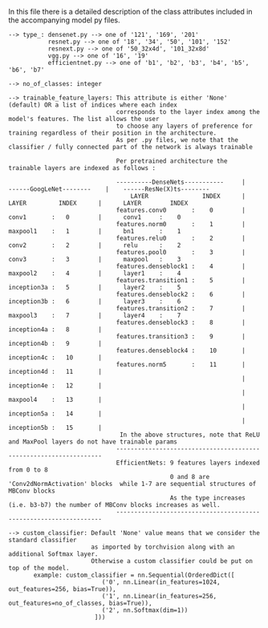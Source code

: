 In this file there is a detailed description of the class attributes included in the accompanying model py files.

    --> type_: densenet.py --> one of '121', '169', '201'
               resnet.py --> one of '18', '34', '50', '101', '152'
               resnext.py --> one of '50_32x4d', '101_32x8d'
               vgg.py --> one of '16', '19'
               efficientnet.py --> one of 'b1', 'b2', 'b3', 'b4', 'b5', 'b6', 'b7'

    --> no_of_classes: integer

    --> trainable_feature_layers: This attribute is either 'None' (default) OR a list of indices where each index 
                                  corresponds to the layer index among the model's features. The list allows the user 
                                  to choose any layers of preference for training regardless of their position in the architecture.
                                  As per .py files, we note that the classifier / fully connected part of the network is always trainable
                                  
                                  Per pretrained architecture the trainable layers are indexed as follows :
                                  
                                  ----------DenseNets-----------     |    ------GoogLeNet--------    |    ------ResNe(X)ts--------  
                                      LAYER               INDEX      |      LAYER         INDEX      |      LAYER        INDEX
                                  features.conv0       :    0        |      conv1       :   0        |      conv1     :    0
                                  features.norm0       :    1        |      maxpool1    :   1        |      bn1       :    1
                                  features.relu0       :    2        |      conv2       :   2        |      relu      :    2
                                  features.pool0       :    3        |      conv3       :   3        |      maxpool   :    3
                                  features.denseblock1 :    4        |      maxpool2    :   4        |      layer1    :    4    
                                  features.transition1 :    5        |      inception3a :   5        |      layer2    :    5
                                  features.denseblock2 :    6        |      inception3b :   6        |      layer3    :    6
                                  features.transition2 :    7        |      maxpool3    :   7        |      layer4    :    7
                                  features.denseblock3 :    8        |      inception4a :   8        |
                                  features.transition3 :    9        |      inception4b :   9        |
                                  features.denseblock4 :    10       |      inception4c :   10       |
                                  features.norm5       :    11       |      inception4d :   11       |
                                                                     |      inception4e :   12       |
                                                                     |      maxpool4    :   13       |
                                                                     |      inception5a :   14       |
                                                                     |      inception5b :   15       |
                                   In the above structures, note that ReLU and MaxPool layers do not have trainable params
                                  ------------------------------------------------------------------
                                  EfficientNets: 9 features layers indexed from 0 to 8
                                                 0 and 8 are 'Conv2dNormActivation' blocks  while 1-7 are sequential structures of MBConv blocks
                                                 As the type increases (i.e. b3-b7) the number of MBConv blocks increases as well.
                                  ------------------------------------------------------------------
    
    --> custom_classifier: Default 'None' value means that we consider the standard classifier 
                           as imported by torchvision along with an additional Softmax layer.
                           Otherwise a custom classifier could be put on top of the model. 
           example: custom_classifier = nn.Sequential(OrderedDict([
                              ('0', nn.Linear(in_features=1024, out_features=256, bias=True)),
                              ('1', nn.Linear(in_features=256, out_features=no_of_classes, bias=True)),
                              ('2', nn.Softmax(dim=1))
                            ]))
